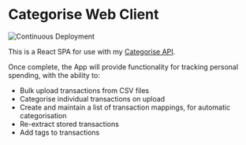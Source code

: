 # Categorise Web Client

![Continuous Deployment](https://github.com/ALRobilliard/categorise-web-client/workflows/Continuous%20Deployment/badge.svg)

This is a React SPA for use with my [Categorise API](https://github.com/ALRobilliard/CategoriseApi).

Once complete, the App will provide functionality for tracking personal spending, with the ability to:

- Bulk upload transactions from CSV files
- Categorise individual transactions on upload
- Create and maintain a list of transaction mappings, for automatic categorisation
- Re-extract stored transactions
- Add tags to transactions
